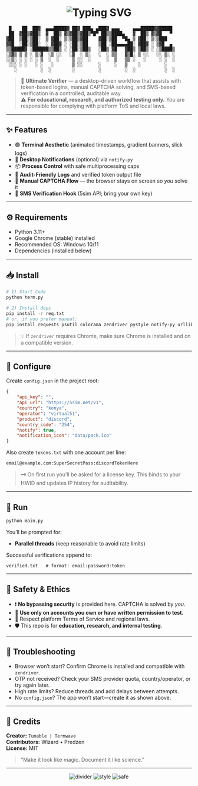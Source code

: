 <h1 align="center">
  <img src="https://readme-typing-svg.demolab.com?font=Fira+Code&weight=700&size=30&pause=900&color=00FF00&center=true&vCenter=true&width=520&lines=%F0%9F%90%9B+Ultimate+Verifier;Built+by+Termwave;Hackish+UI+%7C+Serious+Controls" alt="Typing SVG" />
</h1>

```
 █    ██  ██▓  ▄▄▄█████▓ ██▓ ███▄ ▄███▓ ▄▄▄     ▄▄▄█████▓▓█████ 
 ██  ▓██▒▓██▒  ▓  ██▒ ▓▒▓██▒▓██▒▀█▀ ██▒▒████▄   ▓  ██▒ ▓▒▓█   ▀ 
▓██  ▒██░▒██░  ▒ ▓██░ ▒░▒██▒▓██    ▓██░▒██  ▀█▄ ▒ ▓██░ ▒░▒███   
▓▓█  ░██░▒██░  ░ ▓██▓ ░ ░██░▒██    ▒██ ░██▄▄▄▄██░ ▓██▓ ░ ▒▓█  ▄ 
▒▒█████▓ ░██████▒▒██▒ ░ ░██░▒██▒   ░██▒ ▓█   ▓██▒ ▒██▒ ░ ░▒████▒
░▒▓▒ ▒ ▒ ░ ▒░▓  ░▒ ░░   ░▓  ░ ▒░   ░  ░ ▒▒   ▓▒█░ ▒ ░░   ░░ ▒░ ░
░░▒░ ░ ░ ░ ░ ▒  ░  ░     ▒ ░░  ░      ░  ▒   ▒▒ ░   ░     ░ ░  ░
 ░░░ ░ ░   ░ ░   ░       ▒ ░░      ░     ░   ▒    ░         ░   
   ░         ░  ░        ░         ░         ░  ░           ░  ░
```

> 🧪 **Ultimate Verifier** — a desktop-driven workflow that assists with token-based logins, manual CAPTCHA solving, and SMS-based verification in a controlled, auditable way.  
> ⚠️ **For educational, research, and authorized testing only.** You are responsible for complying with platform ToS and local laws.

---

## ✨ Features

- 🟢 **Terminal Aesthetic** (animated timestamps, gradient banners, slick logs)
- 🔔 **Desktop Notifications** (optional) via `notify-py`
- 📦 **Process Control** with safe multiprocessing caps
- 📜 **Audit-Friendly Logs** and verified token output file
- 🧩 **Manual CAPTCHA Flow** — the browser stays on screen so *you* solve it
- 📲 **SMS Verification Hook** (5sim API; bring your own key)

---

## ⚙️ Requirements

- Python 3.11+
- Google Chrome (stable) installed
- Recommended OS: Windows 10/11
- Dependencies (installed below)

---

## 📥 Install

```bash
# 1) Start Code
python term.py

# 2) Install deps
pip install -r req.txt
# or, if you prefer manual:
pip install requests psutil colorama zendriver pystyle notify-py urllib3 httpx
```

> 💡 If `zendriver` requires Chrome, make sure Chrome is installed and on a compatible version.

---

## 🔧 Configure

Create `config.json` in the project root:

```json
{
    "api_key": "",
    "api_url": "https://5sim.net/v1",
    "country": "kenya",
    "operator": "virtual51",
    "product": "discord",
    "country_code": "254",
    "notify": true,
    "notification_icon": "data/pack.ico"
}
```

Also create `tokens.txt` with one account per line:

```
email@example.com:SuperSecretPass:discordTokenHere
```

> 🗝️ On first run you'll be asked for a license key. This binds to your HWID and updates IP history for auditability.

---

## 🚀 Run

```bash
python main.py
```

You’ll be prompted for:
- **Parallel threads** (keep reasonable to avoid rate limits)

Successful verifications append to:

```
verified.txt   # format: email:password:token
```

---

## 🧱 Safety & Ethics

- ❗ **No bypassing security** is provided here. CAPTCHA is solved by *you*.
- 🧭 **Use only on accounts you own or have written permission to test.**
- 📜 Respect platform Terms of Service and regional laws.
- 🛡️ This repo is for **education, research, and internal testing**.

---

## 🧰 Troubleshooting

- Browser won’t start? Confirm Chrome is installed and compatible with `zendriver`.
- OTP not received? Check your SMS provider quota, country/operator, or try again later.
- High rate limits? Reduce threads and add delays between attempts.
- No `config.json`? The app won’t start—create it as shown above.

---

## 👤 Credits

**Creator:** `Tunable | Termwave`  
**Contributors:** Wizard • Predzen  
**License:** MIT

> “Make it look like magic. Document it like science.”

---

<p align="center">
  <img alt="divider" src="https://img.shields.io/badge/Status-Active-00ff00?style=for-the-badge" />
  <img alt="style" src="https://img.shields.io/badge/Style-Hacker%20Green-00ff00?style=for-the-badge" />
  <img alt="safe" src="https://img.shields.io/badge/Use-Authorized%20Only-ff0000?style=for-the-badge" />
</p>
